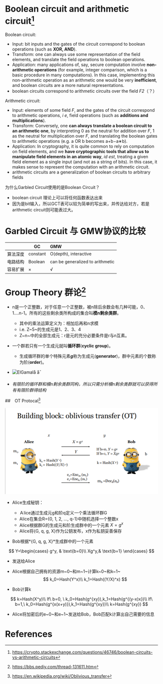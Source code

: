 # Boolean circuit and arithmetic circuit[^1]

Boolean circuit: 

* Input: bit inputs and the gates of the circuit correspond to boolean operations (such as **XOR, AND**).
* Transform: one can always use some representation of the field elements, and translate the field operations to boolean operations.
* Application: many applications of, say, secure computation involve **non-arithmetic operations** (for example, integer comparison, which is a basic procedure in many computations). In this case, implementing this non-arithmetic operation as an arithmetic one would be very **inefficient**, and boolean circuits are a more natural representations.
*  boolean circuits correspond to arithmetic circuits over the field *F2*（？）



Arithmetic circuit:

* Input: elements of some field *F*, and the gates of the circuit correspond to arithmetic operations, *i e*, field operations (such as **additions and multiplications**).
* Transform:  Conversely, one **can always translate a boolean circuit to an arithmetic one**, by interpreting 0 as the neutral for addition over *F*, 1 as the neutral for multiplication over *F*, and translating the boolean gates to arithmetic operations (e.g. a OR b becomes a+b−a∗b).
* Application: In cryptography, it is quite common to rely on computation on field elements, and we **have cryptographic tools that allow us to manipulate field elements in an atomic way**, *id est*, treating a given field element as a single input (and not as a string of bits). In this case, it makes sense to represent the computation with an arithmetic circuit.
* arithmetic circuits are a generalization of boolean circuits to arbitrary fields

为什么Garbled Circuit使用的是Boolean Circuit？

* boolean circuit 理论上可以将任何函数表达出来
* 因为是bit输入，所以GCT表可以较为简单的写出来，并传达给对方，若是arithmetic circuit则可能表过大。

# Garbled Circuit 与 GMW协议的比较

|          | GC       | GMW                              |
| -------- | -------- | :------------------------------- |
| 算法深度 | constant | O(depth), interactive            |
| 电路结构 | Boolean  | can be generalized to arithmetic |
| 容易扩展 | ×        | √                                |

# Group Theory 群论[^2]

* n是一个正整数，对于任意一个正整数，被n除后余数会有几种可能，0、1....n-1。所有的这些剩余类所构成的集合叫**模n剩余类群**。
  * 其中的乘法运算定义为：相加后再和n求模
  * i.e.  Z~5~的生成元是1、2、3、4
  * Z~n~中的全部生成元：r是元的充分必要条件是r与n互素。

* 一个群若只有一个生成元就叫**循环群**(**cyclic group**)。
  * 生成循环群的单个特殊元素***g***称为生成元(**generator**)，群中元素的个数称为阶(**order**)。
* ![ElGamalå å¯](http://s1.sinaimg.cn/middle/64370f50g93057f2fddb0&690)
*  *有限阶的循环群和模n剩余类群同构，所以只需分析模n剩余类群就可以获得所有有限阶群得结构*

##　OT Protocal[^3]

![1563974608811](assets/1563974608811.png)

* Alice生成秘钥：
  * Ａlice通过生成元g和阶q定义一个乘法循环群G
  * Alice在集合R={0, 1, 2, ..., q-1}中随机选择一个整数x
  * Alice根据群G的生成元和阶生成群中的一个元素 $X=g^x$
  * Alice将{G, q, g, X}作为公钥发布，x作为私钥妥善保存

*  Bob根据*{G, q, g, X}*生成群中的一个元素

$$
Y=\begin{cases}
		g^y, & \text{b=0}\\
		Xg^y,& \text{b=1}
	\end{cases}
$$

* 发送给Alice

* Alice根据自己拥有的资源m~0~和m~1~计算k~0~和k~1~
  $$
  k_0=Hash(Y^x)\\
  k_1=Hash((Y/X)^x)
  $$

* Bob计算k

$$
k=Hash(X^y)\\
If\ b=0, \ k_0=Hash(g^{xy}),k_1=Hash(g^{(y-x)x})\\
If\ b=1,\ k_0=Hash(g^{x(x+y)}),k_1=Hash(g^{xy})\\
k=Hash(g^{xy})
$$

* Alice将加密后的e~0~和e~1~发送给Bob，Bob匹配k计算出自己需要的信息

# References

[^1]: https://crypto.stackexchange.com/questions/46746/boolean-circuits-vs-arithmetic-circuits
[^2]:  https://bbs.pediy.com/thread-131611.htm
[^3]:https://en.wikipedia.org/wiki/Oblivious_transfer